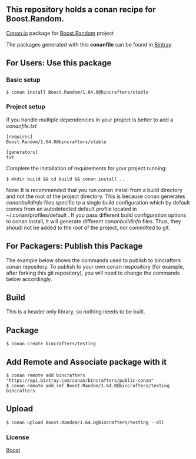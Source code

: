 ## This repository holds a conan recipe for Boost.Random.

[Conan.io](https://conan.io) package for [Boost.Random](https://github.com/Boostorg/Random) project

The packages generated with this **conanfile** can be found in [Bintray](https://bintray.com/bincrafters/conan-public/Boost.Random%3Abincrafters).

## For Users: Use this package

### Basic setup

    $ conan install Boost.Random/1.64.0@bincrafters/stable

### Project setup

If you handle multiple dependencies in your project is better to add a *conanfile.txt*

    [requires]
    Boost.Random/1.64.0@bincrafters/stable

    [generators]
    txt

Complete the installation of requirements for your project running:</small></span>

    $ mkdir build && cd build && conan install ..
	
Note: It is recommended that you run conan install from a build directory and not the root of the project directory.  This is because conan generates *conanbuildinfo* files specific to a single build configuration which by default comes from an autodetected default profile located in ~/.conan/profiles/default .  If you pass different build configuration options to conan install, it will generate different *conanbuildinfo* files.  Thus, they shoudl not be added to the root of the project, nor committed to git. 

## For Packagers: Publish this Package

The example below shows the commands used to publish to bincrafters conan repository. To publish to your own conan respository (for example, after forking this git repository), you will need to change the commands below accordingly. 

## Build  

This is a header only library, so nothing needs to be built.

## Package 

    $ conan create bincrafters/testing
	
## Add Remote and Associate package with it

	$ conan remote add bincrafters "https://api.bintray.com/conan/bincrafters/public-conan"
	$ conan remote add_ref Boost.Random/1.64.0@bincrafters/testing bincrafters

## Upload

    $ conan upload Boost.Random/1.64.0@bincrafters/testing --all

### License
[Boost](LICENSE)
